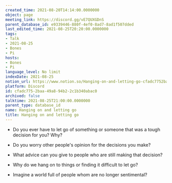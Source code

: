 ```yaml
---
created_time: 2021-08-20T14:14:00.0000000
object: page
meeting_link: https://discord.gg/vE7QUXGDnS
parent_database_id: e9339446-880f-4ef0-8ad7-8ad1f507dded
last_edited_time: 2021-08-25T20:20:00.0000000
tags:
- Talk
- 2021-08-25
- Bones
- Pi
hosts:
- Bones
- Pi
language_level: No limit
indexDate: 2021-08-25
notion_url: https://www.notion.so/Hanging-on-and-letting-go-cfadc7752baa49a894b22c1b340abac0
platform: Discord
id: cfadc775-2baa-49a8-94b2-2c1b340abac0
archived: false
talktime: 2021-08-25T21:00:00.0000000
parent_type: database_id
name: Hanging on and letting go
title: Hanging on and letting go
---
```


   - Do you ever have to let go of something or someone that was a tough decision for you? Why?



   - Do you worry other people's opinion for the decisions you make?
   - What advice can you give to people who are still making that decision?
   - Why do we hang on to things or finding it difficult to let go?
   - Imagine a world full of people whom are no longer sentimental?









